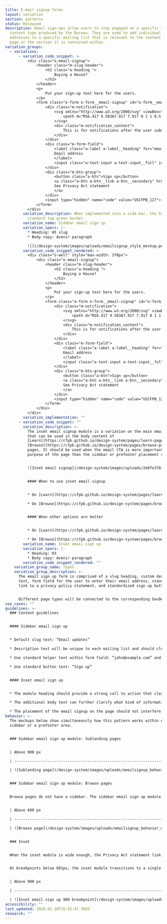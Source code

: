 ```yaml
---
title: E-mail signup forms
layout: variation
section: patterns
status: Released
description: Email sign-ups allow users to stay engaged on a specific topic or
  content type produced by the Bureau. They are used to add individual email
  addresses to a specific mailing list that is relevant to the content on the
  page or the section it is contained within.
variation_groups:
  - variations:
      - variation_code_snippet: >-
          <div class="o-email-signup">
              <header class="m-slug-header">
                  <h2 class="a-heading ">
                      Buying a House?
                  </h2>
              </header>
              <p>
                  Put your sign-up text here for the users.
              </p>
              <form class="o-form o-form__email-signup" id="o-form__email-signup_2" method="POST" action="#">
                  <div class="m-notification">
                      <svg xmlns="http://www.w3.org/2000/svg" viewBox="0 0 17 19" class="cf-icon-svg">
                          <path d="M16.417 9.583A7.917 7.917 0 1 1 8.5 1.666a7.917 7.917 0 0 1 7.917 7.917zM9.64 5.78a1.136 1.136 0 1 0-1.136 1.135A1.136 1.136 0 0 0 9.64 5.781zm-.344 2.884a.792.792 0 1 0-1.583 0v5.203a.792.792 0 0 0 1.583 0z"></path>
                      </svg>
                      <div class="m-notification_content">
                          This is for notifications after the user submits e-mail address.
                      </div>
                  </div>
                  <div class="m-form-field">
                      <label class="a-label a-label__heading" for="email_2">
                      Email address
                      </label>
                      <input class="a-text-input a-text-input__full" id="email_2" name="email" type="email" placeholder="mail@example.com" required="">
                  </div>
                  <div class="m-btn-group">
                      <button class="a-btn">Sign up</button>
                      <a class="a-btn a-btn__link a-btn__secondary" href="#" target="_blank" rel="noopener noreferrer">
                      See Privacy Act statement
                      </a>
                  </div>
                  <input type="hidden" name="code" value="USCFPB_127">
              </form>
          </div>
        variation_description: When implemented into a side bar, the h2 includes CFPB
          standard top green border.
        variation_name: Sidebar email sign up
        variation_specs: |-
          * Heading: H5 slug
          * Body copy: Avenir paragraph

          ![](/design-system/images/uploads/emailsignup_style_mockup.png)
        variation_code_snippet_rendered: >-
          <div class="o-well" style="max-width: 370px">
              <div class="o-email-signup">
                  <header class="m-slug-header">
                      <h2 class="a-heading ">
                          Buying a House?
                      </h2>
                  </header>
                  <p>
                      Put your sign-up text here for the users.
                  </p>
                  <form class="o-form o-form__email-signup" id="o-form__email-signup_2" method="POST" action="#" onclick="return false;">
                      <div class="m-notification">
                          <svg xmlns="http://www.w3.org/2000/svg" viewBox="0 0 17 19" class="cf-icon-svg">
                              <path d="M16.417 9.583A7.917 7.917 0 1 1 8.5 1.666a7.917 7.917 0 0 1 7.917 7.917zM9.64 5.78a1.136 1.136 0 1 0-1.136 1.135A1.136 1.136 0 0 0 9.64 5.781zm-.344 2.884a.792.792 0 1 0-1.583 0v5.203a.792.792 0 0 0 1.583 0z"></path>
                          </svg>
                          <div class="m-notification_content">
                              This is for notifications after the user submits e-mail address.
                          </div>
                      </div>
                      <div class="m-form-field">
                          <label class="a-label a-label__heading" for="email_2">
                          Email address
                          </label>
                          <input class="a-text-input a-text-input__full" id="email_2" name="email" type="email" placeholder="mail@example.com" required="">
                      </div>
                      <div class="m-btn-group">
                          <button class="a-btn">Sign up</button>
                          <a class="a-btn a-btn__link a-btn__secondary" href="#" target="_blank" rel="noopener noreferrer">
                          See Privacy Act statement
                          </a>
                      </div>
                      <input type="hidden" name="code" value="USCFPB_127">
                  </form>
              </div>
          </div>
        variation_implementation: ""
      - variation_code_snippet: ""
        variation_description: >-
          The inset email signup module is a variation on the main email signup
          that can be used in the body content of
          [Learn](https://cfpb.github.io/design-system/pages/learn-pages) and
          [Browse](https://cfpb.github.io/design-system/pages/browse-pages)
          pages. It should be used when the email CTA is more important to the
          purpose of the page than the sidebar or prefooter placement reflects.


          ![Inset email signup](/design-system/images/uploads/2e07e378-4adf-11e8-96a7-67d2534eec85.png)


          #### When to use inset email signup


          * On [Learn](https://cfpb.github.io/design-system/pages/learn-pages) pages, only use the inset email module when signing up for the email list is a primary user goal for the page, for example job seekers signing up for job announcements.

          * On [Browse](https://cfpb.github.io/design-system/pages/browse-pages) pages, use the inset email module when feedback modules or other prefooter content competes with the prefooter email signup CTA, or when signing up for the email list is a primary user goal.


          #### When other options are better


          * On [Learn](https://cfpb.github.io/design-system/pages/learn-pages) pages when we want to encourage visitors to sign up for an email list but the list itself is not a primary user goal, use the standard sidebar email signup.

          * On [Browse](https://cfpb.github.io/design-system/pages/browse-pages) pages, when email signups are not a primary user goal, and the prefooter/end of page content has no other CTAs to compete with the email signup, use the standard prefooter email signup.
        variation_name: Inset email sign up
        variation_specs: |-
          * Heading: H3
          * Body copy: Avenir paragraph
        variation_code_snippet_rendered: ""
    variation_group_name: Types
    variation_group_description: >-
      The email sign up form is comprised of a slug heading, custom description
      text, form field for the user to enter their email address, standardized
      link to a privacy policy statement, and standardized sign up button.


      Different page types will be connected to the corresponding GovDelivery list based on the page topic (i.e. HMDA) or page type (i.e. blog).
use_cases: ""
guidelines: >-
  ### Content guidelines


  #### Sidebar email sign up


  * Default slug text: “Email updates”

  * Description text will be unique to each mailing list and should clearly set expectations for what a user will receive as a result of signing up. Email address field should always be marked required.

  * Use standard helper text within form field: “john@example.com” and standard privacy policy text before the button.

  * Use standard button text: “Sign up”


  #### Inset email sign up


  * The module heading should provide a strong call to action that clearly sets expectations for what a user will receive as a result of signing up. Uncheck "Default heading style" to use H3.

  * The additional body text can further clarify what kind of information will be in the emails, with a focus on the value users will receive from the emails.

  * The placement of the email signup on the page should not interfere with the primary page goal. Users respond better to follow-on requests that happen after their primary goal has been met.
behavior: >-
  The mockups below show simultaneously how this pattern works within either a
  sidebar or a prefooter area.


  ### Sidebar email sign up module: Sublanding pages


  | Above 900 px                                                                        | 601-900 px                                                                                | Below 601 px                                                                                 |

  | ----------------------------------------------------------------------------------- | ----------------------------------------------------------------------------------------- | -------------------------------------------------------------------------------------------- |

  | ![Sublanding page](/design-system/images/uploads/emailsignup_behavior_mockup_1.jpg) | ![Breakpoints 900 - 601](/design-system/images/uploads/emailsignup_behavior_mockup_3.jpg) | ![Breakpoints 601 and less](/design-system/images/uploads/emailsignup_behavior_mockup_4.jpg) |


  ### Sidebar email sign up module: Browse pages


  Browse pages do not have a sidebar. The sidebar email sign up module appears in the prefooter at the bottom of the page.


  | Above 600 px                                                                    | Below 601 px                                                                                 |

  | ------------------------------------------------------------------------------- | -------------------------------------------------------------------------------------------- |

  | ![Browse page](/design-system/images/uploads/emailsignup_behavior_mockup_2.jpg) | ![Breakpoints 601 and less](/design-system/images/uploads/emailsignup_behavior_mockup_4.jpg) |


  ### Inset


  When the inset module is wide enough, the Privacy Act statement link is displayed inline with the sign up button, right-aligned.


  At breakpoints below 601px, the inset module transitions to a single column and stacks above the full-width text. The signup button extends the full width of the module at the smallest breakpoint, 320px.


  | Above 900 px                                                                                 | 601-900 px                                                                         | Below 601 px                                                                       |

  | -------------------------------------------------------------------------------------------- | ---------------------------------------------------------------------------------- | ---------------------------------------------------------------------------------- |

  | ![Inset email sign up 900 breakpoint](/design-system/images/uploads/email-sign-up_learn.png) | ![Inset breakpoint 601](/design-system/images/uploads/email-sign-up_learn_601.png) | ![Inset breakpoint 320](/design-system/images/uploads/email-sign-up_learn_320.png) |
accessibility: ""
last_updated: 2020-01-28T15:55:47.394Z
research: ""
---
```

